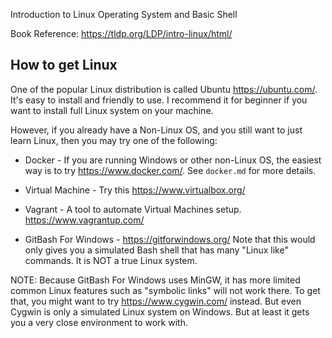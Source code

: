 Introduction to Linux Operating System and Basic Shell

Book Reference: https://tldp.org/LDP/intro-linux/html/


## How to get Linux

One of the popular Linux distribution is called Ubuntu https://ubuntu.com/. It's easy to install and friendly to use. I recommend it for beginner if you want to install full Linux system on your machine.

However, if you already have a Non-Linux OS, and you still want to just learn Linux, then you may try one of the following:

* Docker - If you are running Windows or other non-Linux OS, the easiest way is to try https://www.docker.com/. See `docker.md` for more details.

* Virtual Machine - Try this https://www.virtualbox.org/

* Vagrant - A tool to automate Virtual Machines setup. https://www.vagrantup.com/

* GitBash For Windows - https://gitforwindows.org/ Note that this would only gives you a simulated Bash shell that has many "Linux like" commands. It is NOT a true Linux system.

NOTE: Because GitBash For Windows uses MinGW, it has more limited common Linux features such as "symbolic links" will not work there. To get that, you might want to try https://www.cygwin.com/ instead. But even Cygwin is only a simulated Linux system on Windows. But at least it gets you a very close environment to work with.
